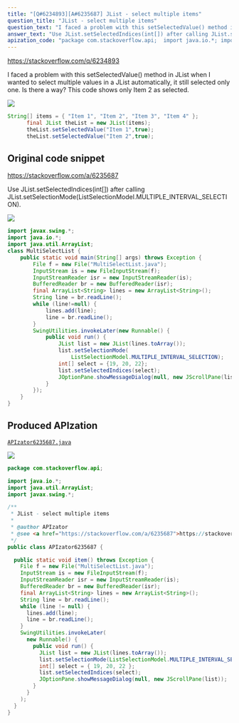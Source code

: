 ```yaml
---
title: "[Q#6234893][A#6235687] JList - select multiple items"
question_title: "JList - select multiple items"
question_text: "I faced a problem with this setSelectedValue() method in JList when I wanted to select multiple values in a JList automatically, it still selected only one.  Is there a way? This code shows only Item 2 as selected."
answer_text: "Use JList.setSelectedIndices(int[]) after calling JList.setSelectionMode(ListSelectionModel.MULTIPLE_INTERVAL_SELECTION)."
apization_code: "package com.stackoverflow.api;  import java.io.*; import java.util.ArrayList; import javax.swing.*;  /**  * JList - select multiple items  *  * @author APIzator  * @see <a href=\"https://stackoverflow.com/a/6235687\">https://stackoverflow.com/a/6235687</a>  */ public class APIzator6235687 {    public static void item() throws Exception {     File f = new File(\"MultiSelectList.java\");     InputStream is = new FileInputStream(f);     InputStreamReader isr = new InputStreamReader(is);     BufferedReader br = new BufferedReader(isr);     final ArrayList<String> lines = new ArrayList<String>();     String line = br.readLine();     while (line != null) {       lines.add(line);       line = br.readLine();     }     SwingUtilities.invokeLater(       new Runnable() {         public void run() {           JList list = new JList(lines.toArray());           list.setSelectionMode(ListSelectionModel.MULTIPLE_INTERVAL_SELECTION);           int[] select = { 19, 20, 22 };           list.setSelectedIndices(select);           JOptionPane.showMessageDialog(null, new JScrollPane(list));         }       }     );   } }"
---
```


https://stackoverflow.com/q/6234893

I faced a problem with this setSelectedValue() method in JList when I wanted to select multiple values in a JList automatically, it still selected only one.  Is there a way?
This code shows only Item 2 as selected.


<div class="code-logo"><img src="/stackoverflow.png" /></div>

```java
String[] items = { "Item 1", "Item 2", "Item 3", "Item 4" };
      final JList theList = new JList(items);
      theList.setSelectedValue("Item 1",true);
      theList.setSelectedValue("Item 2",true);
```


## Original code snippet

https://stackoverflow.com/a/6235687

Use JList.setSelectedIndices(int[]) after calling JList.setSelectionMode(ListSelectionModel.MULTIPLE_INTERVAL_SELECTION).


<div class="code-logo"><img src="/stackoverflow.png" /></div>

```java
import javax.swing.*;
import java.io.*;
import java.util.ArrayList;
class MultiSelectList {
    public static void main(String[] args) throws Exception {
        File f = new File("MultiSelectList.java");
        InputStream is = new FileInputStream(f);
        InputStreamReader isr = new InputStreamReader(is);
        BufferedReader br = new BufferedReader(isr);
        final ArrayList<String> lines = new ArrayList<String>();
        String line = br.readLine();
        while (line!=null) {
            lines.add(line);
            line = br.readLine();
        }
        SwingUtilities.invokeLater(new Runnable() {
            public void run() {
                JList list = new JList(lines.toArray());
                list.setSelectionMode(
                    ListSelectionModel.MULTIPLE_INTERVAL_SELECTION);
                int[] select = {19, 20, 22};
                list.setSelectedIndices(select);
                JOptionPane.showMessageDialog(null, new JScrollPane(list));
            }
        });
    }
}
```

## Produced APIzation

[`APIzator6235687.java`](https://github.com/blind-papers/apization-temp-data/raw/main/search/APIzator6235687.java)

<div class="code-logo"><img src="/apizator.png" /></div>

```java
package com.stackoverflow.api;

import java.io.*;
import java.util.ArrayList;
import javax.swing.*;

/**
 * JList - select multiple items
 *
 * @author APIzator
 * @see <a href="https://stackoverflow.com/a/6235687">https://stackoverflow.com/a/6235687</a>
 */
public class APIzator6235687 {

  public static void item() throws Exception {
    File f = new File("MultiSelectList.java");
    InputStream is = new FileInputStream(f);
    InputStreamReader isr = new InputStreamReader(is);
    BufferedReader br = new BufferedReader(isr);
    final ArrayList<String> lines = new ArrayList<String>();
    String line = br.readLine();
    while (line != null) {
      lines.add(line);
      line = br.readLine();
    }
    SwingUtilities.invokeLater(
      new Runnable() {
        public void run() {
          JList list = new JList(lines.toArray());
          list.setSelectionMode(ListSelectionModel.MULTIPLE_INTERVAL_SELECTION);
          int[] select = { 19, 20, 22 };
          list.setSelectedIndices(select);
          JOptionPane.showMessageDialog(null, new JScrollPane(list));
        }
      }
    );
  }
}

```